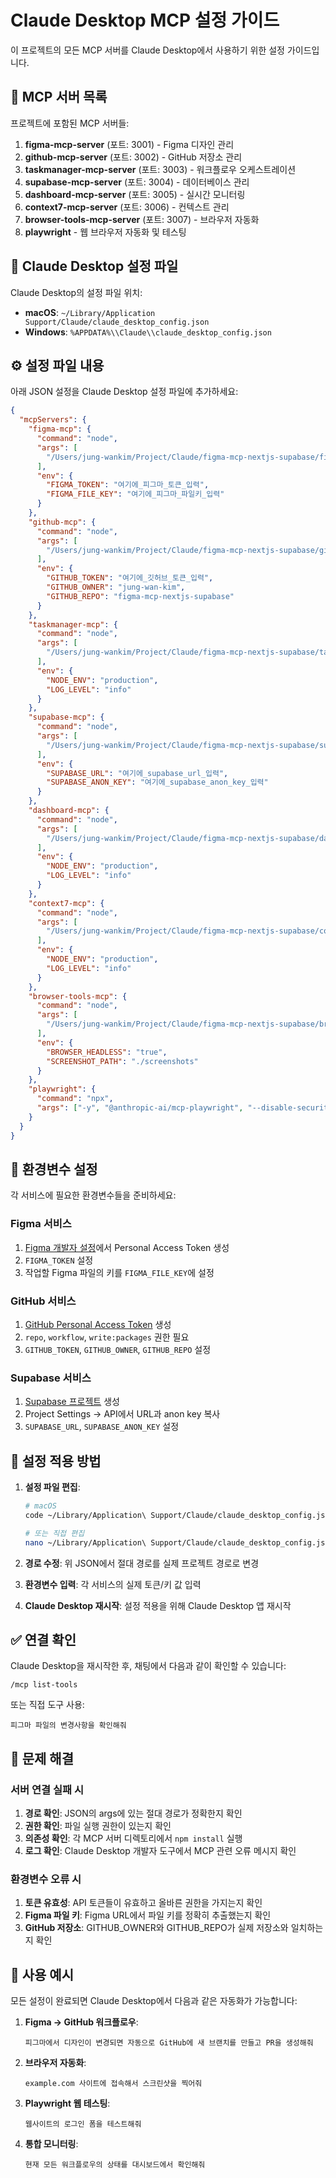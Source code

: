 # Claude Desktop MCP 설정 가이드

이 프로젝트의 모든 MCP 서버를 Claude Desktop에서 사용하기 위한 설정
가이드입니다.

## 🎯 MCP 서버 목록

프로젝트에 포함된 MCP 서버들:

1. **figma-mcp-server** (포트: 3001) - Figma 디자인 관리
2. **github-mcp-server** (포트: 3002) - GitHub 저장소 관리
3. **taskmanager-mcp-server** (포트: 3003) - 워크플로우 오케스트레이션
4. **supabase-mcp-server** (포트: 3004) - 데이터베이스 관리
5. **dashboard-mcp-server** (포트: 3005) - 실시간 모니터링
6. **context7-mcp-server** (포트: 3006) - 컨텍스트 관리
7. **browser-tools-mcp-server** (포트: 3007) - 브라우저 자동화
8. **playwright** - 웹 브라우저 자동화 및 테스팅

## 📝 Claude Desktop 설정 파일

Claude Desktop의 설정 파일 위치:

- **macOS**: `~/Library/Application Support/Claude/claude_desktop_config.json`
- **Windows**: `%APPDATA%\\Claude\\claude_desktop_config.json`

## ⚙️ 설정 파일 내용

아래 JSON 설정을 Claude Desktop 설정 파일에 추가하세요:

```json
{
  "mcpServers": {
    "figma-mcp": {
      "command": "node",
      "args": [
        "/Users/jung-wankim/Project/Claude/figma-mcp-nextjs-supabase/figma-mcp-server/server.js"
      ],
      "env": {
        "FIGMA_TOKEN": "여기에_피그마_토큰_입력",
        "FIGMA_FILE_KEY": "여기에_피그마_파일키_입력"
      }
    },
    "github-mcp": {
      "command": "node",
      "args": [
        "/Users/jung-wankim/Project/Claude/figma-mcp-nextjs-supabase/github-mcp-server/server.js"
      ],
      "env": {
        "GITHUB_TOKEN": "여기에_깃허브_토큰_입력",
        "GITHUB_OWNER": "jung-wan-kim",
        "GITHUB_REPO": "figma-mcp-nextjs-supabase"
      }
    },
    "taskmanager-mcp": {
      "command": "node",
      "args": [
        "/Users/jung-wankim/Project/Claude/figma-mcp-nextjs-supabase/taskmanager-mcp-server/server.js"
      ],
      "env": {
        "NODE_ENV": "production",
        "LOG_LEVEL": "info"
      }
    },
    "supabase-mcp": {
      "command": "node",
      "args": [
        "/Users/jung-wankim/Project/Claude/figma-mcp-nextjs-supabase/supabase-mcp-server/server.js"
      ],
      "env": {
        "SUPABASE_URL": "여기에_supabase_url_입력",
        "SUPABASE_ANON_KEY": "여기에_supabase_anon_key_입력"
      }
    },
    "dashboard-mcp": {
      "command": "node",
      "args": [
        "/Users/jung-wankim/Project/Claude/figma-mcp-nextjs-supabase/dashboard-mcp-server/server.js"
      ],
      "env": {
        "NODE_ENV": "production",
        "LOG_LEVEL": "info"
      }
    },
    "context7-mcp": {
      "command": "node",
      "args": [
        "/Users/jung-wankim/Project/Claude/figma-mcp-nextjs-supabase/context7-mcp-server/server.js"
      ],
      "env": {
        "NODE_ENV": "production",
        "LOG_LEVEL": "info"
      }
    },
    "browser-tools-mcp": {
      "command": "node",
      "args": [
        "/Users/jung-wankim/Project/Claude/figma-mcp-nextjs-supabase/browser-tools-mcp-server/server.js"
      ],
      "env": {
        "BROWSER_HEADLESS": "true",
        "SCREENSHOT_PATH": "./screenshots"
      }
    },
    "playwright": {
      "command": "npx",
      "args": ["-y", "@anthropic-ai/mcp-playwright", "--disable-security"]
    }
  }
}
```

## 🔐 환경변수 설정

각 서비스에 필요한 환경변수들을 준비하세요:

### Figma 서비스

1. [Figma 개발자 설정](https://www.figma.com/developers/api#access-tokens)에서
   Personal Access Token 생성
2. `FIGMA_TOKEN` 설정
3. 작업할 Figma 파일의 키를 `FIGMA_FILE_KEY`에 설정

### GitHub 서비스

1. [GitHub Personal Access Token](https://github.com/settings/tokens) 생성
2. `repo`, `workflow`, `write:packages` 권한 필요
3. `GITHUB_TOKEN`, `GITHUB_OWNER`, `GITHUB_REPO` 설정

### Supabase 서비스

1. [Supabase 프로젝트](https://app.supabase.com/) 생성
2. Project Settings → API에서 URL과 anon key 복사
3. `SUPABASE_URL`, `SUPABASE_ANON_KEY` 설정

## 🚀 설정 적용 방법

1. **설정 파일 편집**:

   ```bash
   # macOS
   code ~/Library/Application\ Support/Claude/claude_desktop_config.json

   # 또는 직접 편집
   nano ~/Library/Application\ Support/Claude/claude_desktop_config.json
   ```

2. **경로 수정**: 위 JSON에서 절대 경로를 실제 프로젝트 경로로 변경

3. **환경변수 입력**: 각 서비스의 실제 토큰/키 값 입력

4. **Claude Desktop 재시작**: 설정 적용을 위해 Claude Desktop 앱 재시작

## ✅ 연결 확인

Claude Desktop을 재시작한 후, 채팅에서 다음과 같이 확인할 수 있습니다:

```
/mcp list-tools
```

또는 직접 도구 사용:

```
피그마 파일의 변경사항을 확인해줘
```

## 🔧 문제 해결

### 서버 연결 실패 시

1. **경로 확인**: JSON의 args에 있는 절대 경로가 정확한지 확인
2. **권한 확인**: 파일 실행 권한이 있는지 확인
3. **의존성 확인**: 각 MCP 서버 디렉토리에서 `npm install` 실행
4. **로그 확인**: Claude Desktop 개발자 도구에서 MCP 관련 오류 메시지 확인

### 환경변수 오류 시

1. **토큰 유효성**: API 토큰들이 유효하고 올바른 권한을 가지는지 확인
2. **Figma 파일 키**: Figma URL에서 파일 키를 정확히 추출했는지 확인
3. **GitHub 저장소**: GITHUB_OWNER와 GITHUB_REPO가 실제 저장소와 일치하는지 확인

## 🎉 사용 예시

모든 설정이 완료되면 Claude Desktop에서 다음과 같은 자동화가 가능합니다:

1. **Figma → GitHub 워크플로우**:

   ```
   피그마에서 디자인이 변경되면 자동으로 GitHub에 새 브랜치를 만들고 PR을 생성해줘
   ```

2. **브라우저 자동화**:

   ```
   example.com 사이트에 접속해서 스크린샷을 찍어줘
   ```

3. **Playwright 웹 테스팅**:

   ```
   웹사이트의 로그인 폼을 테스트해줘
   ```

4. **통합 모니터링**:
   ```
   현재 모든 워크플로우의 상태를 대시보드에서 확인해줘
   ```

